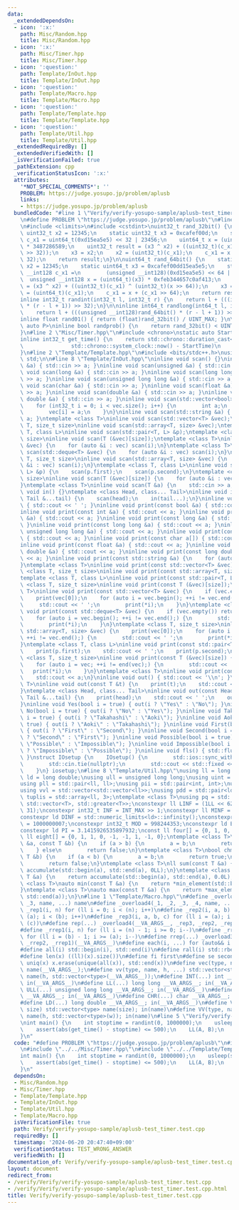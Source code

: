 ```yaml
---
data:
  _extendedDependsOn:
  - icon: ':x:'
    path: Misc/Random.hpp
    title: Misc/Random.hpp
  - icon: ':x:'
    path: Misc/Timer.hpp
    title: Misc/Timer.hpp
  - icon: ':question:'
    path: Template/InOut.hpp
    title: Template/InOut.hpp
  - icon: ':question:'
    path: Template/Macro.hpp
    title: Template/Macro.hpp
  - icon: ':question:'
    path: Template/Template.hpp
    title: Template/Template.hpp
  - icon: ':question:'
    path: Template/Util.hpp
    title: Template/Util.hpp
  _extendedRequiredBy: []
  _extendedVerifiedWith: []
  _isVerificationFailed: true
  _pathExtension: cpp
  _verificationStatusIcon: ':x:'
  attributes:
    '*NOT_SPECIAL_COMMENTS*': ''
    PROBLEM: https://judge.yosupo.jp/problem/aplusb
    links:
    - https://judge.yosupo.jp/problem/aplusb
  bundledCode: "#line 1 \"Verify/verify-yosupo-sample/aplusb-test_timer.test.cpp\"\
    \n#define PROBLEM \"https://judge.yosupo.jp/problem/aplusb\"\n#line 2 \"Misc/Random.hpp\"\
    \n#include <climits>\n#include <cstdint>\nuint32_t rand_32bit() {\n    static\
    \ uint32_t x2 = 12345;\n    static uint32_t x3 = 0xcafef00d;\n    static uint64_t\
    \ c_x1 = uint64_t(0xd15ea5e5) << 32 | 23456;\n    uint64_t x = (uint64_t)(x3)\
    \ * 3487286589;\n    uint32_t result = (x3 ^ x2) + ((uint32_t)(c_x1) ^ (uint32_t)(x\
    \ >> 32));\n    x3 = x2;\n    x2 = (uint32_t)(c_x1);\n    c_x1 = x + (c_x1 >>\
    \ 32);\n    return result;\n}\n\nuint64_t rand_64bit() {\n    static uint64_t\
    \ x2 = 12345;\n    static uint64_t x3 = 0xcafef00dd15ea5e5;\n    static unsigned\
    \ __int128 c_x1 =\n        (unsigned __int128)(0xd15ea5e5) << 64 | 23456;\n  \
    \  unsigned __int128 x = (uint64_t)(x3) * 0xfeb344657c0af413;\n    uint64_t result\
    \ = (x3 ^ x2) + ((uint32_t)(c_x1) ^ (uint32_t)(x >> 64));\n    x3 = x2;\n    x2\
    \ = (uint64_t)(c_x1);\n    c_x1 = x + (c_x1 >> 64);\n    return result;\n}\n\n\
    inline int32_t randint(int32_t l, int32_t r) {\n    return l + (((int64_t)rand_32bit()\
    \ * (r - l + 1)) >> 32);\n}\n\ninline int64_t randlong(int64_t l, int64_t r) {\n\
    \    return l + (((unsigned __int128)rand_64bit() * (r - l + 1)) >> 32);\n}\n\n\
    inline float rand01() { return (float)rand_32bit() / UINT_MAX; }\n\ntemplate <const\
    \ auto P>\ninline bool randprob() {\n    return rand_32bit() < UINT_MAX * P;\n\
    }\n#line 2 \"Misc/Timer.hpp\"\n#include <chrono>\nstatic auto StartTime = std::chrono::system_clock::now();\n\
    inline int32_t get_time() {\n    return std::chrono::duration_cast<std::chrono::microseconds>(\n\
    \               std::chrono::system_clock::now() - StartTime)\n        .count();\n\
    }\n#line 2 \"Template/Template.hpp\"\n#include <bits/stdc++.h>\nusing namespace\
    \ std;\n\n#line 8 \"Template/InOut.hpp\"\ninline void scan() {}\ninline void scan(int\
    \ &a) { std::cin >> a; }\ninline void scan(unsigned &a) { std::cin >> a; }\ninline\
    \ void scan(long &a) { std::cin >> a; }\ninline void scan(long long &a) { std::cin\
    \ >> a; }\ninline void scan(unsigned long long &a) { std::cin >> a; }\ninline\
    \ void scan(char &a) { std::cin >> a; }\ninline void scan(float &a) { std::cin\
    \ >> a; }\ninline void scan(double &a) { std::cin >> a; }\ninline void scan(long\
    \ double &a) { std::cin >> a; }\ninline void scan(std::vector<bool> &vec) {\n\
    \    for (int32_t i = 0; i < vec.size(); i++) {\n        int a;\n        scan(a);\n\
    \        vec[i] = a;\n    }\n}\ninline void scan(std::string &a) { std::cin >>\
    \ a; }\ntemplate <class T>\ninline void scan(std::vector<T> &vec);\ntemplate <class\
    \ T, size_t size>\ninline void scan(std::array<T, size> &vec);\ntemplate <class\
    \ T, class L>\ninline void scan(std::pair<T, L> &p);\ntemplate <class T, size_t\
    \ size>\ninline void scan(T (&vec)[size]);\ntemplate <class T>\ninline void scan(std::vector<T>\
    \ &vec) {\n    for (auto &i : vec) scan(i);\n}\ntemplate <class T>\ninline void\
    \ scan(std::deque<T> &vec) {\n    for (auto &i : vec) scan(i);\n}\ntemplate <class\
    \ T, size_t size>\ninline void scan(std::array<T, size> &vec) {\n    for (auto\
    \ &i : vec) scan(i);\n}\ntemplate <class T, class L>\ninline void scan(std::pair<T,\
    \ L> &p) {\n    scan(p.first);\n    scan(p.second);\n}\ntemplate <class T, size_t\
    \ size>\ninline void scan(T (&vec)[size]) {\n    for (auto &i : vec) scan(i);\n\
    }\ntemplate <class T>\ninline void scan(T &a) {\n    std::cin >> a;\n}\ninline\
    \ void in() {}\ntemplate <class Head, class... Tail>\ninline void in(Head &head,\
    \ Tail &...tail) {\n    scan(head);\n    in(tail...);\n}\ninline void print()\
    \ { std::cout << ' '; }\ninline void print(const bool &a) { std::cout << a; }\n\
    inline void print(const int &a) { std::cout << a; }\ninline void print(const unsigned\
    \ &a) { std::cout << a; }\ninline void print(const long &a) { std::cout << a;\
    \ }\ninline void print(const long long &a) { std::cout << a; }\ninline void print(const\
    \ unsigned long long &a) { std::cout << a; }\ninline void print(const char &a)\
    \ { std::cout << a; }\ninline void print(const char a[]) { std::cout << a; }\n\
    inline void print(const float &a) { std::cout << a; }\ninline void print(const\
    \ double &a) { std::cout << a; }\ninline void print(const long double &a) { std::cout\
    \ << a; }\ninline void print(const std::string &a) {\n    for (auto &&i : a) print(i);\n\
    }\ntemplate <class T>\ninline void print(const std::vector<T> &vec);\ntemplate\
    \ <class T, size_t size>\ninline void print(const std::array<T, size> &vec);\n\
    template <class T, class L>\ninline void print(const std::pair<T, L> &p);\ntemplate\
    \ <class T, size_t size>\ninline void print(const T (&vec)[size]);\ntemplate <class\
    \ T>\ninline void print(const std::vector<T> &vec) {\n    if (vec.empty()) return;\n\
    \    print(vec[0]);\n    for (auto i = vec.begin(); ++i != vec.end();) {\n   \
    \     std::cout << ' ';\n        print(*i);\n    }\n}\ntemplate <class T>\ninline\
    \ void print(const std::deque<T> &vec) {\n    if (vec.empty()) return;\n    print(vec[0]);\n\
    \    for (auto i = vec.begin(); ++i != vec.end();) {\n        std::cout << ' ';\n\
    \        print(*i);\n    }\n}\ntemplate <class T, size_t size>\ninline void print(const\
    \ std::array<T, size> &vec) {\n    print(vec[0]);\n    for (auto i = vec.begin();\
    \ ++i != vec.end();) {\n        std::cout << ' ';\n        print(*i);\n    }\n\
    }\ntemplate <class T, class L>\ninline void print(const std::pair<T, L> &p) {\n\
    \    print(p.first);\n    std::cout << ' ';\n    print(p.second);\n}\ntemplate\
    \ <class T, size_t size>\ninline void print(const T (&vec)[size]) {\n    print(vec[0]);\n\
    \    for (auto i = vec; ++i != end(vec);) {\n        std::cout << ' ';\n     \
    \   print(*i);\n    }\n}\ntemplate <class T>\ninline void print(const T &a) {\n\
    \    std::cout << a;\n}\ninline void out() { std::cout << '\\n'; }\ntemplate <class\
    \ T>\ninline void out(const T &t) {\n    print(t);\n    std::cout << '\\n';\n\
    }\ntemplate <class Head, class... Tail>\ninline void out(const Head &head, const\
    \ Tail &...tail) {\n    print(head);\n    std::cout << ' ';\n    out(tail...);\n\
    }\ninline void Yes(bool i = true) { out(i ? \"Yes\" : \"No\"); }\ninline void\
    \ No(bool i = true) { out(i ? \"No\" : \"Yes\"); }\ninline void Takahashi(bool\
    \ i = true) { out(i ? \"Takahashi\" : \"Aoki\"); }\ninline void Aoki(bool i =\
    \ true) { out(i ? \"Aoki\" : \"Takahashi\"); }\ninline void First(bool i = true)\
    \ { out(i ? \"First\" : \"Second\"); }\ninline void Second(bool i = true) { out(i\
    \ ? \"Second\" : \"First\"); }\ninline void Possible(bool i = true) { out(i ?\
    \ \"Possible\" : \"Impossible\"); }\ninline void Impossible(bool i = true) { out(i\
    \ ? \"Impossible\" : \"Possible\"); }\ninline void fls() { std::flush(std::cout);\
    \ }\nstruct IOsetup {\n    IOsetup() {\n        std::ios::sync_with_stdio(false);\n\
    \        std::cin.tie(nullptr);\n        std::cout << std::fixed << std::setprecision(16);\n\
    \    }\n} iosetup;\n#line 8 \"Template/Util.hpp\"\nusing ll = long long;\nusing\
    \ ld = long double;\nusing ull = unsigned long long;\nusing uint = unsigned int;\n\
    using pll = std::pair<ll, ll>;\nusing pii = std::pair<int, int>;\nusing vl = std::vector<ll>;\n\
    using vvl = std::vector<std::vector<ll>>;\nusing pdd = std::pair<ld, ld>;\nusing\
    \ tuplis = std::array<ll, 3>;\ntemplate <class T>\nusing pq = std::priority_queue<T,\
    \ std::vector<T>, std::greater<T>>;\nconstexpr ll LINF = (1LL << 62) - (1LL <<\
    \ 31);\nconstexpr int32_t INF = INT_MAX >> 1;\nconstexpr ll MINF = 1LL << 40;\n\
    constexpr ld DINF = std::numeric_limits<ld>::infinity();\nconstexpr int32_t MODD\
    \ = 1000000007;\nconstexpr int32_t MOD = 998244353;\nconstexpr ld EPS = 1e-9;\n\
    constexpr ld PI = 3.1415926535897932;\nconst ll four[] = {0, 1, 0, -1, 0};\nconst\
    \ ll eight[] = {0, 1, 1, 0, -1, -1, 1, -1, 0};\ntemplate <class T>\nbool chmin(T\
    \ &a, const T &b) {\n    if (a > b) {\n        a = b;\n        return true;\n\
    \    } else\n        return false;\n}\ntemplate <class T>\nbool chmax(T &a, const\
    \ T &b) {\n    if (a < b) {\n        a = b;\n        return true;\n    } else\n\
    \        return false;\n}\ntemplate <class T>\nll sum(const T &a) {\n    return\
    \ accumulate(std::begin(a), std::end(a), 0LL);\n}\ntemplate <class T>\nld dsum(const\
    \ T &a) {\n    return accumulate(std::begin(a), std::end(a), 0.0L);\n}\ntemplate\
    \ <class T>\nauto min(const T &a) {\n    return *min_element(std::begin(a), std::end(a));\n\
    }\ntemplate <class T>\nauto max(const T &a) {\n    return *max_element(std::begin(a),\
    \ std::end(a));\n}\n#line 1 \"Template/Macro.hpp\"\n#define _overload3(_1, _2,\
    \ _3, name, ...) name\n#define _overload4(_1, _2, _3, _4, name, ...) name\n#define\
    \ _rep1(i, n) for (ll i = 0; i < (n); i++)\n#define _rep2(i, a, b) for (ll i =\
    \ (a); i < (b); i++)\n#define _rep3(i, a, b, c) for (ll i = (a); i < (b); i +=\
    \ (c))\n#define rep(...) _overload4(__VA_ARGS__, _rep3, _rep2, _rep1)(__VA_ARGS__)\n\
    #define _rrep1(i, n) for (ll i = (n) - 1; i >= 0; i--)\n#define _rrep2(i, a, b)\
    \ for (ll i = (b) - 1; i >= (a); i--)\n#define rrep(...) _overload3(__VA_ARGS__,\
    \ _rrep2, _rrep1)(__VA_ARGS__)\n#define each(i, ...) for (auto&& i : __VA_ARGS__)\n\
    #define all(i) std::begin(i), std::end(i)\n#define rall(i) std::rbegin(i), std::rend(i)\n\
    #define len(x) ((ll)(x).size())\n#define fi first\n#define se second\n#define\
    \ uniq(x) x.erase(unique(all(x)), std::end(x))\n#define vec(type, name, ...) vector<type>\
    \ name(__VA_ARGS__);\n#define vv(type, name, h, ...) std::vector<std::vector<type>>\
    \ name(h, std::vector<type>(__VA_ARGS__));\n#define INT(...) int __VA_ARGS__;\
    \ in(__VA_ARGS__)\n#define LL(...) long long __VA_ARGS__; in(__VA_ARGS__)\n#define\
    \ ULL(...) unsigned long long __VA_ARGS__; in(__VA_ARGS__)\n#define STR(...) std::string\
    \ __VA_ARGS__; in(__VA_ARGS__)\n#define CHR(...) char __VA_ARGS__; in(__VA_ARGS__)\n\
    #define LD(...) long double __VA_ARGS__; in(__VA_ARGS__)\n#define VEC(type, name,\
    \ size) std::vector<type> name(size); in(name)\n#define VV(type, name, h, w) std::vector<std::vector<type>>\
    \ name(h, std::vector<type>(w)); in(name)\n#line 5 \"Verify/verify-yosupo-sample/aplusb-test_timer.test.cpp\"\
    \nint main() {\n    int stoptime = randint(0, 1000000);\n    usleep(stoptime);\n\
    \    assert(abs(get_time() - stoptime) <= 500);\n    LL(A, B);\n    out(A + B);\n\
    }\n"
  code: "#define PROBLEM \"https://judge.yosupo.jp/problem/aplusb\"\n#include \"../../Misc/Random.hpp\"\
    \n#include \"../../Misc/Timer.hpp\"\n#include \"../../Template/Template.hpp\"\n\
    int main() {\n    int stoptime = randint(0, 1000000);\n    usleep(stoptime);\n\
    \    assert(abs(get_time() - stoptime) <= 500);\n    LL(A, B);\n    out(A + B);\n\
    }\n"
  dependsOn:
  - Misc/Random.hpp
  - Misc/Timer.hpp
  - Template/Template.hpp
  - Template/InOut.hpp
  - Template/Util.hpp
  - Template/Macro.hpp
  isVerificationFile: true
  path: Verify/verify-yosupo-sample/aplusb-test_timer.test.cpp
  requiredBy: []
  timestamp: '2024-06-20 20:47:40+09:00'
  verificationStatus: TEST_WRONG_ANSWER
  verifiedWith: []
documentation_of: Verify/verify-yosupo-sample/aplusb-test_timer.test.cpp
layout: document
redirect_from:
- /verify/Verify/verify-yosupo-sample/aplusb-test_timer.test.cpp
- /verify/Verify/verify-yosupo-sample/aplusb-test_timer.test.cpp.html
title: Verify/verify-yosupo-sample/aplusb-test_timer.test.cpp
---
```

